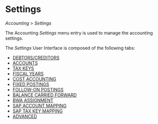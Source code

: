 # Settings

*Accounting > Settings*

The Accounting *Settings* menu entry is used to manage the accounting settings.

The *Settings* User Interface is composed of the following tabs:

- [DEBTORS/CREDITORS](./02a_DebtorsCreditors.md)
- [ACCOUNTS](./02b_Accounts.md)
- [TAX KEYS](./02c_TaxKeys.md)
- [FISCAL YEARS](./02d_FiscalYears.md)
- [COST ACCOUNTING](./02e_CostAccounting.md)
- [FIXED POSTINGS](./02f_FixedBookings.md)
- [FOLLOW-ON POSTINGS](./02g_FollowOnBookings.md)
- [BALANCE CARRIED FORWARD](./02h_BalanceCarriedForward.md)
- [BWA ASSIGNMENT](./02i_BWAAssignment.md)
- [SAP ACCOUNT MAPPING](./02j_SAPAccountMapping.md)
- [SAP TAX KEY MAPPING](./02k_SAPTaxKeyMapping.md)
- [ADVANCED](./02l_Advanced.md)

